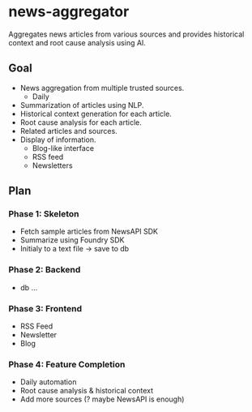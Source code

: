# news-aggregator
Aggregates news articles from various sources and provides historical context and root cause analysis using AI.

## Goal
- News aggregation from multiple trusted sources.
    - Daily
- Summarization of articles using NLP.
- Historical context generation for each article.
- Root cause analysis for each article.
- Related articles and sources.
- Display of information.
    - Blog-like interface
    - RSS feed
    - Newsletters



## Plan
### Phase 1: Skeleton
- Fetch sample articles from NewsAPI SDK
- Summarize using Foundry SDK
- Initialy to a text file -> save to db

### Phase 2: Backend
- db
...

### Phase 3: Frontend
- RSS Feed
- Newsletter
- Blog

### Phase 4: Feature Completion
- Daily automation
- Root cause analysis & historical context
- Add more sources (? maybe NewsAPI is enough)